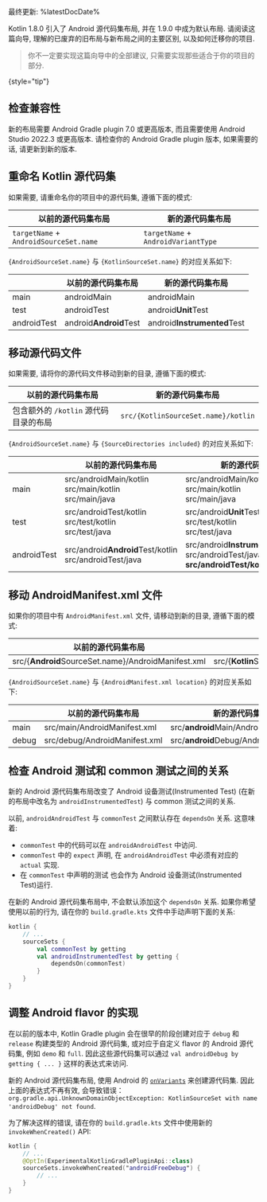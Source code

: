 [//]: # (title: Android 源代码集布局)

最终更新: %latestDocDate%

Kotlin 1.8.0 引入了 Android 源代码集布局, 并在 1.9.0 中成为默认布局.
请阅读这篇向导, 理解的已废弃的旧布局与新布局之间的主要区别, 以及如何迁移你的项目.

> 你不一定要实现这篇向导中的全部建议, 只需要实现那些适合于你的项目的部分.
>
{style="tip"}

## 检查兼容性

新的布局需要 Android Gradle plugin 7.0 或更高版本, 而且需要使用 Android Studio 2022.3 或更高版本.
请检查你的 Android Gradle plugin 版本, 如果需要的话, 请更新到新的版本.

## 重命名 Kotlin 源代码集

如果需要, 请重命名你的项目中的源代码集, 遵循下面的模式:

| 以前的源代码集布局                             | 新的源代码集布局          |
|----------------------------------------|-------------------------------------|
| `targetName` + `AndroidSourceSet.name` | `targetName` + `AndroidVariantType` |

`{AndroidSourceSet.name}` 与 `{KotlinSourceSet.name}` 的对应关系如下:

|             | 以前的源代码集布局 | 新的源代码集布局          |
|-------------|----------------------------|--------------------------------|
| main        | androidMain                | androidMain                    |
| test        | androidTest                | android<b>Unit</b>Test         |
| androidTest | android<b>Android</b>Test  | android<b>Instrumented</b>Test |

## 移动源代码文件

如果需要, 请将你的源代码文件移动到新的目录, 遵循下面的模式:

| 以前的源代码集布局                           | 新的源代码集布局               |
|-------------------------------------|-------------------------------------|
| 包含额外的 `/kotlin` 源代码目录的布局 | `src/{KotlinSourceSet.name}/kotlin` |

`{AndroidSourceSet.name}` 与 `{SourceDirectories included}` 的对应关系如下:

|             | 以前的源代码集布局                                    | 新的源代码集布局                                                                             |
|-------------|---------------------------------------------------------------|---------------------------------------------------------------------------------------------------|
| main        | src/androidMain/kotlin<br/>src/main/kotlin<br/>src/main/java  | src/androidMain/kotlin<br/>src/main/kotlin<br/>src/main/java                                      |
| test        | src/androidTest/kotlin<br/>src/test/kotlin<br/>src/test/java  | src/android<b>Unit</b>Test/kotlin<br/>src/test/kotlin<br/>src/test/java                           |
| androidTest | src/android<b>Android</b>Test/kotlin<br/>src/androidTest/java | src/android<b>Instrumented</b>Test/kotlin<br/>src/androidTest/java, <b>src/androidTest/kotlin</b> |

## 移动 AndroidManifest.xml 文件

如果你的项目中有 `AndroidManifest.xml` 文件, 请移动到新的目录, 遵循下面的模式:

| 以前的源代码集布局                             | 新的源代码集布局                                 |
|--------------------------------------------------------|-------------------------------------------------------|
| src/{<b>Android</b>SourceSet.name}/AndroidManifest.xml | src/{<b>Kotlin</b>SourceSet.name}/AndroidManifest.xml |

`{AndroidSourceSet.name}` 与 `{AndroidManifest.xml location}` 的对应关系如下:

|       | 以前的源代码集布局    | 新的源代码集布局                       |
|-------|-------------------------------|---------------------------------------------|
| main  | src/main/AndroidManifest.xml  | src/<b>android</b>Main/AndroidManifest.xml  |
| debug | src/debug/AndroidManifest.xml | src/<b>android</b>Debug/AndroidManifest.xml |

## 检查 Android 测试和 common 测试之间的关系

新的 Android 源代码集布局改变了 Android 设备测试(Instrumented Test) (在新的布局中改名为 `androidInstrumentedTest`)
与 common 测试之间的关系.

以前, `androidAndroidTest` 与 `commonTest` 之间默认存在 `dependsOn` 关系.
这意味着:

* `commonTest` 中的代码可以在 `androidAndroidTest` 中访问.
* `commonTest` 中的 `expect` 声明, 在 `androidAndroidTest` 中必须有对应的 `actual` 实现.
* 在 `commonTest` 中声明的测试 也会作为 Android 设备测试(Instrumented Test)运行.

在新的 Android 源代码集布局中, 不会默认添加这个 `dependsOn` 关系.
如果你希望使用以前的行为, 请在你的 `build.gradle.kts` 文件中手动声明下面的关系:

```kotlin
kotlin {
    // ...
    sourceSets {
        val commonTest by getting
        val androidInstrumentedTest by getting {
            dependsOn(commonTest)
        }
    }
}
```

## 调整 Android flavor 的实现

在以前的版本中, Kotlin Gradle plugin 会在很早的阶段创建对应于 `debug` 和 `release` 构建类型的 Android 源代码集,
或对应于自定义 flavor 的 Android 源代码集, 例如 `demo` 和 `full`.
因此这些源代码集可以通过 `val androidDebug by getting { ... }` 这样的表达式来访问.

新的 Android 源代码集布局, 使用 Android 的 [`onVariants`](https://developer.android.com/reference/tools/gradle-api/8.0/com/android/build/api/variant/AndroidComponentsExtension#onVariants(com.android.build.api.variant.VariantSelector,kotlin.Function1))
来创建源代码集.
因此上面的表达式不再有效, 会导致错误：
`org.gradle.api.UnknownDomainObjectException: KotlinSourceSet with name 'androidDebug' not found`.

为了解决这样的错误, 请在你的 `build.gradle.kts` 文件中使用新的 `invokeWhenCreated()` API:

```kotlin
kotlin {
    // ...
    @OptIn(ExperimentalKotlinGradlePluginApi::class)
    sourceSets.invokeWhenCreated("androidFreeDebug") {
        // ...
    }
}
```
